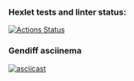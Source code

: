 ### Hexlet tests and linter status:
[![Actions Status](https://github.com/varkvark/python-project-50/actions/workflows/hexlet-check.yml/badge.svg)](https://github.com/varkvark/python-project-50/actions)

### Gendiff asciinema
[![asciicast](https://asciinema.org/a/d08uyql8EDjHQabTfAbzmopb7.svg)](https://asciinema.org/a/d08uyql8EDjHQabTfAbzmopb7)
